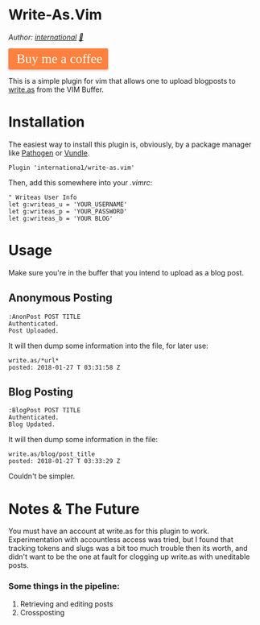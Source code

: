 # Write-As.Vim

*Author: [international](https://cybre.space/international)  [&#128231;](mailto:international@airmail.cc)* 

<style>.bmc-button img{box-shadow: none !important;border: none !important;vertical-align: middle !important;}.bmc-button{text-decoration: none !important;display:inline-block !important;padding:5px 10px !important;color:#FFFFFF !important;background-color:#FF813F !important;border-radius: 3px !important;border: 1px solid transparent !important;font-size: 26px !important;box-shadow: 0px 1px 2px rgba(190, 190, 190, 0.5) !important;-webkit-box-shadow: 0px 1px 2px 2px rgba(190, 190, 190, 0.5) !important;-webkit-transition: 0.3s all linear !important;transition: 0.3s all linear !important;margin: 0 auto !important;font-family:"Cookie", cursive !important;}.bmc-button:hover, .bmc-button:active, .bmc-button:focus {-webkit-box-shadow: 0 4px 16px 0 rgba(190, 190, 190,.45) !important;text-decoration: none !important;box-shadow: 0 4px 16px 0 rgba(190, 190, 190,.45) !important;opacity: 0.85 !important;color:#FFFFFF !important;}</style><link href="https://fonts.googleapis.com/css?family=Cookie" rel="stylesheet"><a class="bmc-button" target="_blank" href="https://www.buymeacoffee.com/intrntnl"><img src="https://www.buymeacoffee.com/assets/img/BMC-btn-logo.svg" alt=""><span style="margin-left:5px">Buy me a coffee</span></a>

This is a simple plugin for vim that allows one to upload blogposts to [write.as](https://write.as/) from the VIM Buffer.

# Installation

The easiest way to install this plugin is, obviously, by a package manager like [Pathogen](https://github.com/tpope/vim-pathogen) or [Vundle](https://github.com/VundleVim/Vundle.vim).

```Vundle
Plugin 'internationa1/write-as.vim'
```

Then, add this somewhere into your *.vimrc*:

```VimScript
" Writeas User Info
let g:writeas_u = 'YOUR_USERNAME'
let g:writeas_p = 'YOUR_PASSWORD'
let g:writeas_b = 'YOUR BLOG'
```

# Usage

Make sure you're in the buffer that you intend to upload as a blog post.

## Anonymous Posting

```VimScript
:AnonPost POST TITLE
Authenticated.
Post Uploaded.
```

It will then dump some information into the file, for later use:

```Vimscript
write.as/*url*
posted: 2018-01-27 T 03:31:58 Z
```

## Blog Posting

```VimScript
:BlogPost POST TITLE
Authenticated.
Blog Updated.
```

It will then dump some information in the file:

```VimScript
write.as/blog/post_title
posted: 2018-01-27 T 03:33:29 Z
```

Couldn't be simpler.

# Notes & The Future

You must have an account at write.as for this plugin to work. Experimentation with accountless access
was tried, but I found that tracking tokens and slugs was a bit too much trouble then its worth, and
didn't want to be the one at fault for clogging up write.as with uneditable posts.

### Some things in the pipeline:

1. Retrieving and editing posts
2. Crossposting



